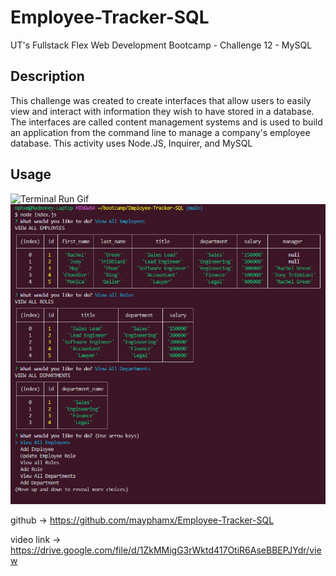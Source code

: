 # Employee-Tracker-SQL
UT's Fullstack Flex Web Development Bootcamp - Challenge 12 - MySQL

## Description
This challenge was created to create interfaces that allow users to easily view and interact with information they wish to have stored in a database. The interfaces are called content management systems and is used to build an application from the command line to manage a company's employee database. This activity uses Node.JS, Inquirer, and MySQL

## Usage
![Terminal Run Gif](./assets/Terminal.gif)
![Terminal Screenshot](./assets/image.png)

github -> https://github.com/mayphamx/Employee-Tracker-SQL

video link -> https://drive.google.com/file/d/1ZkMMigG3rWktd417OtiR6AseBBEPJYdr/view
